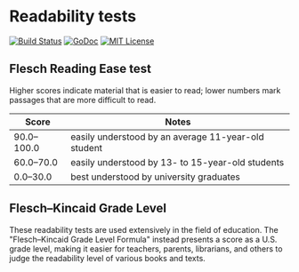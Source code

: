 # Readability tests

[![Build Status](https://travis-ci.org/ernestas-poskus/readability-tests.svg)](https://travis-ci.org/ernestas-poskus/readability-tests)
[![GoDoc](http://godoc.org/github.com/ernestas-poskus/readability-tests?status.svg)](http://godoc.org/github.com/ernestas-poskus/readability-tests)
[![MIT License](http://img.shields.io/badge/license-MIT-blue.svg)](http://opensource.org/licenses/MIT)


Flesch Reading Ease test
--------------------

Higher scores indicate material that is easier to read; lower numbers mark passages that are more difficult to read. 

| Score | Notes |
| ----- | ----- |
| 90.0–100.0 | easily understood by an average 11-year-old student |
| 60.0–70.0 | easily understood by 13- to 15-year-old students |
| 0.0–30.0 | best understood by university graduates |

Flesch–Kincaid Grade Level
-------------------

These readability tests are used extensively in the field of education. 
The "Flesch–Kincaid Grade Level Formula" instead presents a score as a U.S. grade level, 
making it easier for teachers, parents, librarians, and others to judge the readability level of various books and texts.
